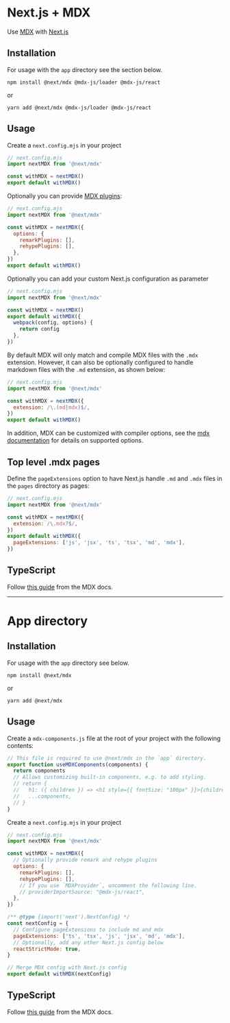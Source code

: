 # Next.js + MDX

Use [MDX](https://github.com/mdx-js/mdx) with [Next.js](https://github.com/vercel/next.js)

## Installation

For usage with the `app` directory see the section below.

```
npm install @next/mdx @mdx-js/loader @mdx-js/react
```

or

```
yarn add @next/mdx @mdx-js/loader @mdx-js/react
```

## Usage

Create a `next.config.mjs` in your project

```js
// next.config.mjs
import nextMDX from '@next/mdx'

const withMDX = nextMDX()
export default withMDX()
```

Optionally you can provide [MDX plugins](https://mdxjs.com/advanced/plugins#plugins):

```js
// next.config.mjs
import nextMDX from '@next/mdx'

const withMDX = nextMDX({
  options: {
    remarkPlugins: [],
    rehypePlugins: [],
  },
})
export default withMDX()
```

Optionally you can add your custom Next.js configuration as parameter

```js
// next.config.mjs
import nextMDX from '@next/mdx'

const withMDX = nextMDX()
export default withMDX({
  webpack(config, options) {
    return config
  },
})
```

By default MDX will only match and compile MDX files with the `.mdx` extension.
However, it can also be optionally configured to handle markdown files with the `.md` extension, as shown below:

```js
// next.config.mjs
import nextMDX from '@next/mdx'

const withMDX = nextMDX({
  extension: /\.(md|mdx)$/,
})
export default withMDX()
```

In addition, MDX can be customized with compiler options, see the [mdx documentation](https://mdxjs.com/packages/mdx/#compilefile-options) for details on supported options.

## Top level .mdx pages

Define the `pageExtensions` option to have Next.js handle `.md` and `.mdx` files in the `pages` directory as pages:

```js
// next.config.mjs
import nextMDX from '@next/mdx'

const withMDX = nextMDX({
  extension: /\.mdx?$/,
})
export default withMDX({
  pageExtensions: ['js', 'jsx', 'ts', 'tsx', 'md', 'mdx'],
})
```

## TypeScript

Follow [this guide](https://mdxjs.com/advanced/typescript) from the MDX docs.

---

# App directory

## Installation

For usage with the `app` directory see below.

```
npm install @next/mdx
```

or

```
yarn add @next/mdx
```

## Usage

Create a `mdx-components.js` file at the root of your project with the following contents:

```js
// This file is required to use @next/mdx in the `app` directory.
export function useMDXComponents(components) {
  return components
  // Allows customizing built-in components, e.g. to add styling.
  // return {
  //   h1: ({ children }) => <h1 style={{ fontSize: "100px" }}>{children}</h1>,
  //   ...components,
  // }
}
```

Create a `next.config.mjs` in your project

```js
// next.config.mjs
import nextMDX from '@next/mdx'

const withMDX = nextMDX({
  // Optionally provide remark and rehype plugins
  options: {
    remarkPlugins: [],
    rehypePlugins: [],
    // If you use `MDXProvider`, uncomment the following line.
    // providerImportSource: "@mdx-js/react",
  },
})

/** @type {import('next').NextConfig} */
const nextConfig = {
  // Configure pageExtensions to include md and mdx
  pageExtensions: ['ts', 'tsx', 'js', 'jsx', 'md', 'mdx'],
  // Optionally, add any other Next.js config below
  reactStrictMode: true,
}

// Merge MDX config with Next.js config
export default withMDX(nextConfig)
```

## TypeScript

Follow [this guide](https://mdxjs.com/advanced/typescript) from the MDX docs.
